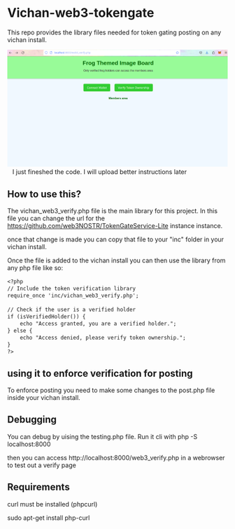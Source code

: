 # Vichan-web3-tokengate
This repo provides the library files needed for token gating posting on any vichan install. 
  

![verifyPage](readMEFiles/verifyPage.png)     I just fineshed the code. I will upload better instructions later 


## How to use this?


The vichan_web3_verify.php file is the main library for this project. In this file you can change the url for the https://github.com/web3NOSTR/TokenGateService-Lite instance  instance. 

once that change is made you can copy that file to your "inc" folder in your vichan install. 


Once the file is added to the vichan install you can then use the library from any php file like so:


```
<?php
// Include the token verification library
require_once 'inc/vichan_web3_verify.php';

// Check if the user is a verified holder
if (isVerifiedHolder()) {
    echo "Access granted, you are a verified holder.";
} else {
    echo "Access denied, please verify token ownership.";
}
?>

```

## using it to enforce verification for posting 

To enforce posting you need to make some changes to the post.php file inside your vichan install. 




## Debugging 

You can debug by uising the testing.php file. Run it cli with 
php -S localhost:8000

then you can access http://localhost:8000/web3_verify.php in a webrowser to test out a verify page



## Requirements 

curl must be installed (phpcurl)

sudo apt-get install php-curl

